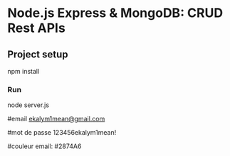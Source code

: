 # Node.js Express & MongoDB: CRUD Rest APIs

## Project setup
 
npm install

### Run
 
node server.js

#email
ekalym1mean@gmail.com

#mot de passe
123456ekalym1mean!

#couleur
email: #2874A6
 

